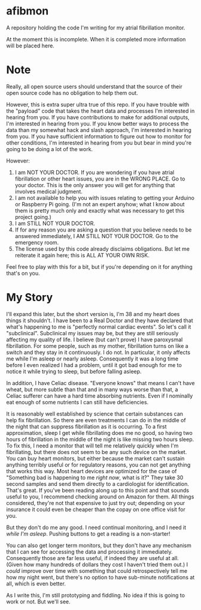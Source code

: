 # afibmon

A repository holding the code I'm writing for my atrial fibrillation monitor.

At the moment this is incomplete. When it is completed more information will be placed here.

# Note

Really, all open source users should understand that the source of their open source code has no obligation to help them out.

However, this is extra super ultra true of this repo. If you have trouble with the "payload" code that takes the heart data and processes I'm interested in hearing from you. If you have contributions to make for additional outputs, I'm interested in hearing from you. If you know better ways to process the data than my somewhat hack and slash approach, I'm interested in hearing from you. If you have sufficient information to figure out how to monitor for other conditions, I'm interested in hearing from you but bear in mind you're going to be doing a lot of the work.

However:

1. I am NOT YOUR DOCTOR. If you are wondering if you have atrial fibrillation or other heart issues, you are in the WRONG PLACE. Go to your doctor. This is the only answer you will get for anything that involves medical judgment.
1. I am not available to help you with issues relating to getting your Arduino or Raspberry Pi going. (I'm not an expert anyhow; what I know about them is pretty much only and exactly what was necessary to get this project going.)
1. I am STILL NOT YOUR DOCTOR.
1. If for any reason you are asking a question that you believe needs to be answered immediately, I AM STILL NOT YOUR DOCTOR. Go to the emergency room.
1. The license used by this code already disclaims obligations. But let me reiterate it again here; this is ALL AT YOUR OWN RISK.

Feel free to play with this for a bit, but if you're depending on it for anything that's on you.

# My Story

I'll expand this later, but the short version is, I'm 38 and my heart does things it shouldn't. I have been to a Real Doctor and they have declared that what's happening to me is "perfectly normal cardiac events". So let's call it "subclinical". Subclinical my issues may be, but they are still seriously affecting my quality of life. I believe (but can't prove) I have paroxysmal fibrillation. For some people, such as my mother, fibrillation turns on like a switch and they stay in it continuously. I do not. In particular, it only affects me while I'm asleep or nearly asleep. Consequently it was a long time before I even realized I had a problem, until it got bad enough for me to notice it while trying to sleep, but before falling asleep.

In addition, I have Celiac disease. "Everyone knows" that means I can't have wheat, but more subtle than that and in many ways worse than that, a Celiac sufferer can have a hard time absorbing nutrients. Even if I nominally eat enough of some nutrients I can still have deficiencies.

It is reasonably well established by science that certain substances can help fix fibrillation. So there are even treatments I can do in the middle of the night that can suppress fibrillation as it is occurring. To a first approximation, sleep I get while fibrillating does me no good, so having two hours of fibrillation in the middle of the night is like missing two hours sleep. To fix this, I need a monitor that will tell me relatively quickly when I'm fibrillating, but there does not seem to be any such device on the market. You can buy heart monitors, but either because the market can't sustain anything terribly useful or for regulatory reasons, you can not get anything that works this way. Most heart devices are optimized for the case of "Something bad is happening to me _right now_, what is it?" They take 30 second samples and send them directly to a cardiologist for identification. That's great. If you've been reading along up to this point and that sounds useful to you, I recommend checking around on Amazon for them. All things considered, they're not that expensive to just try out; depending on your insurance it could even be cheaper than the copay on one office visit for you.

But they don't do me any good. I need continual monitoring, and I need it _while I'm asleep_. Pushing buttons to get a reading is a non-starter!

You can also get longer term monitors, but they don't have any mechanism that I can see for accessing the data and processing it immediately. Consequently those are far less useful, if indeed they are useful at all. (Given how many hundreds of dollars they cost I haven't tried them out.) I _could_ improve over time with something that could retrospectively tell me how my night went, but there's no option to have sub-minute notifications at all, which is even better.

As I write this, I'm still prototyping and fiddling. No idea if this is going to work or not. But we'll see.
